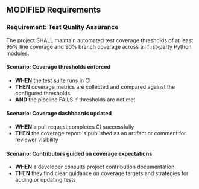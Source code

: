 ## MODIFIED Requirements
### Requirement: Test Quality Assurance
The project SHALL maintain automated test coverage thresholds of at least 95% line coverage and 90% branch coverage across all first-party Python modules.

#### Scenario: Coverage thresholds enforced
- **WHEN** the test suite runs in CI
- **THEN** coverage metrics are collected and compared against the configured thresholds
- **AND** the pipeline FAILS if thresholds are not met

#### Scenario: Coverage dashboards updated
- **WHEN** a pull request completes CI successfully
- **THEN** the coverage report is published as an artifact or comment for reviewer visibility

#### Scenario: Contributors guided on coverage expectations
- **WHEN** a developer consults project contribution documentation
- **THEN** they find clear guidance on coverage targets and strategies for adding or updating tests
